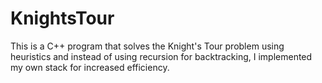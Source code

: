 # KnightsTour
This is a C++ program that solves the Knight's Tour problem using heuristics and instead of using recursion for backtracking, I implemented my own stack for increased efficiency. 

